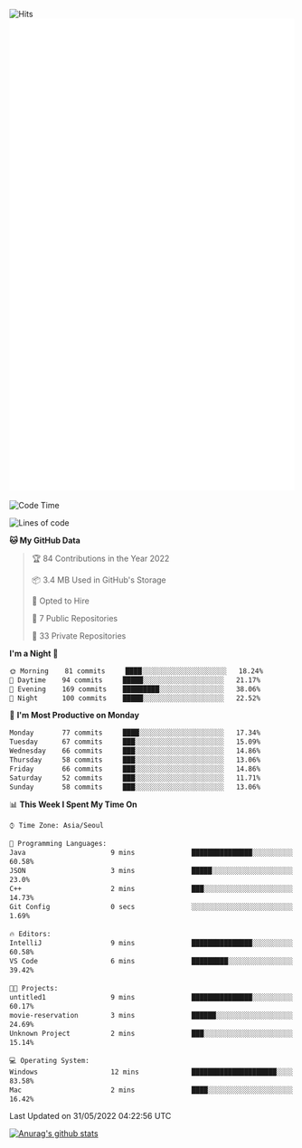 ![Hits](https://hits.seeyoufarm.com/api/count/incr/badge.svg?url=https%3A%2F%2Fgithub.com%2Fkokose1234&count_bg=%2379C83D&title_bg=%23555555&icon=apple.svg&icon_color=%23E7E7E7&title=hits&edge_flat=false)
<br/>
![Metrics](https://github.com/kokose1234/kokose1234/blob/main/github-metrics.svg)

<!--START_SECTION:waka-->
![Code Time](http://img.shields.io/badge/Code%20Time-645%20hrs%2031%20mins-blue)

![Lines of code](https://img.shields.io/badge/From%20Hello%20World%20I%27ve%20Written-2%20Million%20lines%20of%20code-blue)

**🐱 My GitHub Data** 

> 🏆 84 Contributions in the Year 2022
 > 
> 📦 3.4 MB Used in GitHub's Storage 
 > 
> 💼 Opted to Hire
 > 
> 📜 7 Public Repositories 
 > 
> 🔑 33 Private Repositories  
 > 
**I'm a Night 🦉** 

```text
🌞 Morning    81 commits     ████░░░░░░░░░░░░░░░░░░░░░   18.24% 
🌆 Daytime    94 commits     █████░░░░░░░░░░░░░░░░░░░░   21.17% 
🌃 Evening    169 commits    █████████░░░░░░░░░░░░░░░░   38.06% 
🌙 Night      100 commits    █████░░░░░░░░░░░░░░░░░░░░   22.52%

```
📅 **I'm Most Productive on Monday** 

```text
Monday       77 commits     ████░░░░░░░░░░░░░░░░░░░░░   17.34% 
Tuesday      67 commits     ███░░░░░░░░░░░░░░░░░░░░░░   15.09% 
Wednesday    66 commits     ███░░░░░░░░░░░░░░░░░░░░░░   14.86% 
Thursday     58 commits     ███░░░░░░░░░░░░░░░░░░░░░░   13.06% 
Friday       66 commits     ███░░░░░░░░░░░░░░░░░░░░░░   14.86% 
Saturday     52 commits     ███░░░░░░░░░░░░░░░░░░░░░░   11.71% 
Sunday       58 commits     ███░░░░░░░░░░░░░░░░░░░░░░   13.06%

```


📊 **This Week I Spent My Time On** 

```text
⌚︎ Time Zone: Asia/Seoul

💬 Programming Languages: 
Java                     9 mins              ███████████████░░░░░░░░░░   60.58% 
JSON                     3 mins              █████░░░░░░░░░░░░░░░░░░░░   23.0% 
C++                      2 mins              ███░░░░░░░░░░░░░░░░░░░░░░   14.73% 
Git Config               0 secs              ░░░░░░░░░░░░░░░░░░░░░░░░░   1.69%

🔥 Editors: 
IntelliJ                 9 mins              ███████████████░░░░░░░░░░   60.58% 
VS Code                  6 mins              █████████░░░░░░░░░░░░░░░░   39.42%

🐱‍💻 Projects: 
untitled1                9 mins              ███████████████░░░░░░░░░░   60.17% 
movie-reservation        3 mins              ██████░░░░░░░░░░░░░░░░░░░   24.69% 
Unknown Project          2 mins              ███░░░░░░░░░░░░░░░░░░░░░░   15.14%

💻 Operating System: 
Windows                  12 mins             █████████████████████░░░░   83.58% 
Mac                      2 mins              ████░░░░░░░░░░░░░░░░░░░░░   16.42%

```


 Last Updated on 31/05/2022 04:22:56 UTC
<!--END_SECTION:waka-->

[![Anurag's github stats](https://github-readme-stats.vercel.app/api?username=kokose1234&theme=dracula)](https://github.com/anuraghazra/github-readme-stats)



	
